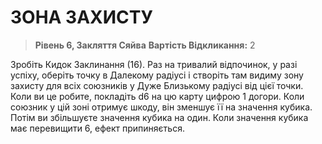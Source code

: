 ﻿# ЗОНА ЗАХИСТУ

> **Рівень 6, Закляття Сяйва**
> **Вартість Відкликання:** 2

Зробіть Кидок Заклинання (16). Раз на тривалий відпочинок, у разі успіху, оберіть точку в Далекому радіусі і створіть там видиму зону захисту для всіх союзників у Дуже Близькому радіусі від цієї точки. Коли ви це робите, покладіть d6 на цю карту цифрою 1 догори. Коли союзник у цій зоні отримує шкоду, він зменшує її на значення кубика. Потім ви збільшуєте значення кубика на один. Коли значення кубика має перевищити 6, ефект припиняється.
